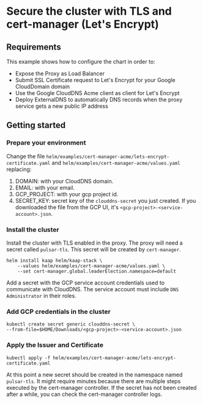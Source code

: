# Secure the cluster with TLS and cert-manager (Let's Encrypt)

## Requirements
This example shows how to configure the chart in order to:
- Expose the Proxy as Load Balancer
- Submit SSL Certificate request to Let's Encrypt for your Google CloudDomain domain
- Use the Google CloudDNS Acme client as client for Let's Encrypt
- Deploy ExternalDNS to automatically DNS records when the proxy service gets a new public IP address


## Getting started
### Prepare your environment
Change the file `helm/examples/cert-manager-acme/lets-encrypt-certificate.yaml` and
`helm/examples/cert-manager-acme/values.yaml` replacing:
1. DOMAIN: with your CloudDNS domain.
2. EMAIL: with your email.
3. GCP_PROJECT: with your gcp project id.
4. SECRET_KEY: secret key of the `clouddns-secret` you just created. If you downloaded the file from the GCP UI, it's `<gcp-project>-<service-account>.json`.

### Install the cluster
Install the cluster with TLS enabled in the proxy.
The proxy will need a secret called `pulsar-tls`. 
This secret will be created by `cert-manager`.

```
helm install kaap helm/kaap-stack \
    --values helm/examples/cert-manager-acme/values.yaml \
    --set cert-manager.global.leaderElection.namespace=default
```

Add a secret with the GCP service account credentials used to communicate with CloudDNS.
The service account must include `DNS Administrator` in their roles.

### Add GCP credentials in the cluster
```
kubectl create secret generic clouddns-secret \
--from-file=$HOME/Downloads/<gcp-project>-<service-account>.json
```

### Apply the Issuer and Certificate 
```
kubectl apply -f helm/examples/cert-manager-acme/lets-encrypt-certificate.yaml
```

At this point a new secret should be created in the namespace named `pulsar-tls`. It might require minutes because there are multiple steps executed by the cert-manager controller.
If the secret has not been created after a while, you can check the cert-manager controller logs.
